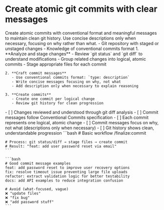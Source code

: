 # Create atomic git commits with clear messages

<instructions>
  <context>
    Create atomic commits with conventional format and meaningful messages to maintain clean git history. Use concise descriptions only when necessary, focusing on why rather than what.
  </context>

  <requirements>
    - Git repository with staged or unstaged changes
    - Knowledge of conventional commits format
  </requirements>

  <execution>
    1. **Analyze and stage changes**
       - Review `git status` and `git diff` to understand modifications
       - Group related changes into logical, atomic commits
       - Stage appropriate files for each commit

    2. **Craft commit messages**
       - Use conventional commits format: `type: description`
       - Write concise messages focusing on why, not what
       - Add description only when necessary to explain reasoning

    3. **Create commits**
       - Create one commit per logical change
       - Review git history for clean progression
  </execution>

  <validation>
    - [ ] Changes reviewed and understood through git diff analysis
    - [ ] Commit messages follow Conventional Commits specification
    - [ ] Each commit represents one logical, atomic change
    - [ ] Commit messages focus on why, not what (descriptions only when necessary)
    - [ ] Git history shows clean, understandable progression
  </validation>

  <examples>
    ```bash
    # Basic workflow
    /finalize:commit

    # Process: git status/diff → stage files → create commit
    # Result: "feat: add user password reset via email"
    ```

    ```bash
    # Good commit message examples
    feat: add password reset to improve user recovery options
    fix: resolve timeout issue preventing large file uploads
    refactor: extract validation logic for better testability
    docs: add API examples to reduce integration confusion

    # Avoid (what-focused, vague)
    ❌ "update files"
    ❌ "fix bug"
    ❌ "add password stuff"
    ```
  </examples>
</instructions>
